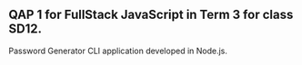 ## QAP 1 for FullStack JavaScript in Term 3 for class SD12.

Password Generator CLI application developed in Node.js.
